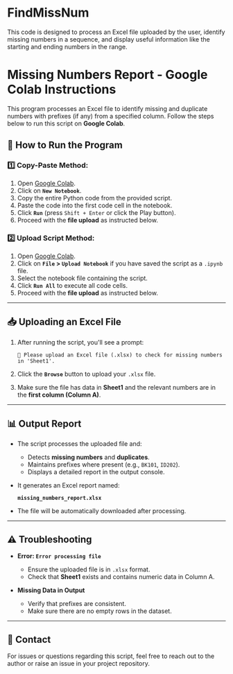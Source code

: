 # FindMissNum
This code is designed to process an Excel file uploaded by the user, identify missing numbers in a sequence, and display useful information like the starting and ending numbers in the range.

# Missing Numbers Report - Google Colab Instructions

This program processes an Excel file to identify missing and duplicate numbers with prefixes (if any) from a specified column. Follow the steps below to run this script on **Google Colab**.

## 🚀 How to Run the Program

### 1️⃣ **Copy-Paste Method:**

1. Open [Google Colab](https://colab.research.google.com/).
2. Click on **`New Notebook`**.
3. Copy the entire Python code from the provided script.
4. Paste the code into the first code cell in the notebook.
5. Click **`Run`** (press `Shift + Enter` or click the Play button).
6. Proceed with the **file upload** as instructed below.

### 2️⃣ **Upload Script Method:**

1. Open [Google Colab](https://colab.research.google.com/).
2. Click on **`File` > `Upload Notebook`** if you have saved the script as a `.ipynb` file.
3. Select the notebook file containing the script.
4. Click **`Run All`** to execute all code cells.
5. Proceed with the **file upload** as instructed below.

---

## 📥 Uploading an Excel File

1. After running the script, you'll see a prompt:
   
   `📂 Please upload an Excel file (.xlsx) to check for missing numbers in 'Sheet1'.`

2. Click the **`Browse`** button to upload your `.xlsx` file.
3. Make sure the file has data in **Sheet1** and the relevant numbers are in the **first column (Column A)**.

---

## 📊 Output Report

- The script processes the uploaded file and:
  - Detects **missing numbers** and **duplicates**.
  - Maintains prefixes where present (e.g., `BK101`, `ID202`).
  - Displays a detailed report in the output console.

- It generates an Excel report named:

   **`missing_numbers_report.xlsx`**

- The file will be automatically downloaded after processing.

---

## ⚠️ Troubleshooting

- **Error: `Error processing file`**
  - Ensure the uploaded file is in `.xlsx` format.
  - Check that **Sheet1** exists and contains numeric data in Column A.

- **Missing Data in Output**
  - Verify that prefixes are consistent.
  - Make sure there are no empty rows in the dataset.

---

## 📩 Contact

For issues or questions regarding this script, feel free to reach out to the author or raise an issue in your project repository.


